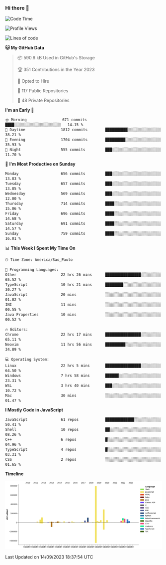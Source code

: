 ### Hi there 👋

<!--START_SECTION:waka-->
![Code Time](http://img.shields.io/badge/Code%20Time-4%2C993%20hrs-blue)

![Profile Views](http://img.shields.io/badge/Profile%20Views-0-blue)

![Lines of code](https://img.shields.io/badge/From%20Hello%20World%20I%27ve%20Written-2.0%20million%20lines%20of%20code-blue)

**🐱 My GitHub Data** 

> 📦 590.6 kB Used in GitHub's Storage 
 > 
> 🏆 351 Contributions in the Year 2023
 > 
> 💼 Opted to Hire
 > 
> 📜 117 Public Repositories 
 > 
> 🔑 48 Private Repositories 
 > 
**I'm an Early 🐤** 

```text
🌞 Morning                671 commits         ████░░░░░░░░░░░░░░░░░░░░░   14.15 % 
🌆 Daytime                1812 commits        ██████████░░░░░░░░░░░░░░░   38.21 % 
🌃 Evening                1704 commits        █████████░░░░░░░░░░░░░░░░   35.93 % 
🌙 Night                  555 commits         ███░░░░░░░░░░░░░░░░░░░░░░   11.70 % 
```
📅 **I'm Most Productive on Sunday** 

```text
Monday                   656 commits         ███░░░░░░░░░░░░░░░░░░░░░░   13.83 % 
Tuesday                  657 commits         ███░░░░░░░░░░░░░░░░░░░░░░   13.85 % 
Wednesday                569 commits         ███░░░░░░░░░░░░░░░░░░░░░░   12.00 % 
Thursday                 714 commits         ████░░░░░░░░░░░░░░░░░░░░░   15.06 % 
Friday                   696 commits         ████░░░░░░░░░░░░░░░░░░░░░   14.68 % 
Saturday                 691 commits         ████░░░░░░░░░░░░░░░░░░░░░   14.57 % 
Sunday                   759 commits         ████░░░░░░░░░░░░░░░░░░░░░   16.01 % 
```


📊 **This Week I Spent My Time On** 

```text
🕑︎ Time Zone: America/Sao_Paulo

💬 Programming Languages: 
Other                    22 hrs 26 mins      ████████████████░░░░░░░░░   65.52 % 
TypeScript               10 hrs 21 mins      ████████░░░░░░░░░░░░░░░░░   30.27 % 
JavaScript               20 mins             ░░░░░░░░░░░░░░░░░░░░░░░░░   01.02 % 
INI                      11 mins             ░░░░░░░░░░░░░░░░░░░░░░░░░   00.55 % 
Java Properties          10 mins             ░░░░░░░░░░░░░░░░░░░░░░░░░   00.52 % 

🔥 Editors: 
Chrome                   22 hrs 17 mins      ████████████████░░░░░░░░░   65.11 % 
Neovim                   11 hrs 56 mins      █████████░░░░░░░░░░░░░░░░   34.89 % 

💻 Operating System: 
Linux                    22 hrs 5 mins       ████████████████░░░░░░░░░   64.50 % 
Windows                  7 hrs 58 mins       ██████░░░░░░░░░░░░░░░░░░░   23.31 % 
WSL                      3 hrs 40 mins       ███░░░░░░░░░░░░░░░░░░░░░░   10.72 % 
Mac                      30 mins             ░░░░░░░░░░░░░░░░░░░░░░░░░   01.47 % 
```

**I Mostly Code in JavaScript** 

```text
JavaScript               61 repos            █████████████░░░░░░░░░░░░   50.41 % 
Shell                    10 repos            ██░░░░░░░░░░░░░░░░░░░░░░░   08.26 % 
C++                      6 repos             █░░░░░░░░░░░░░░░░░░░░░░░░   04.96 % 
TypeScript               4 repos             █░░░░░░░░░░░░░░░░░░░░░░░░   03.31 % 
CSS                      2 repos             ░░░░░░░░░░░░░░░░░░░░░░░░░   01.65 % 
```



**Timeline**

![Lines of Code chart](https://raw.githubusercontent.com/jampow/jampow/master/assets/bar_graph.png)


 Last Updated on 14/09/2023 18:37:54 UTC
<!--END_SECTION:waka-->
